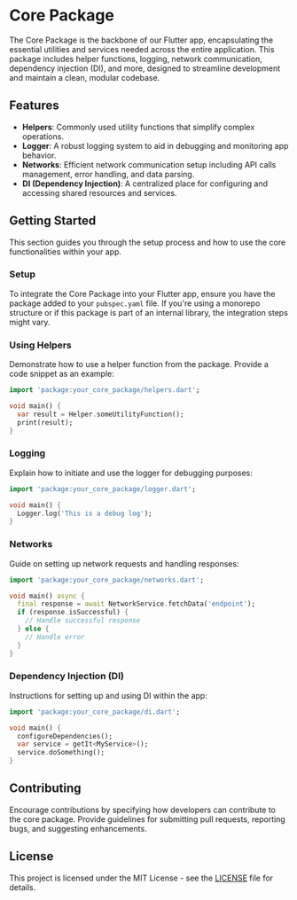 # Core Package

The Core Package is the backbone of our Flutter app, encapsulating the essential utilities and services needed across the entire application. This package includes helper functions, logging, network communication, dependency injection (DI), and more, designed to streamline development and maintain a clean, modular codebase.

## Features

- **Helpers**: Commonly used utility functions that simplify complex operations.
- **Logger**: A robust logging system to aid in debugging and monitoring app behavior.
- **Networks**: Efficient network communication setup including API calls management, error handling, and data parsing.
- **DI (Dependency Injection)**: A centralized place for configuring and accessing shared resources and services.

## Getting Started

This section guides you through the setup process and how to use the core functionalities within your app.

### Setup

To integrate the Core Package into your Flutter app, ensure you have the package added to your `pubspec.yaml` file. If you're using a monorepo structure or if this package is part of an internal library, the integration steps might vary.

### Using Helpers

Demonstrate how to use a helper function from the package. Provide a code snippet as an example:

```dart
import 'package:your_core_package/helpers.dart';

void main() {
  var result = Helper.someUtilityFunction();
  print(result);
}
```

### Logging

Explain how to initiate and use the logger for debugging purposes:

```dart
import 'package:your_core_package/logger.dart';

void main() {
  Logger.log('This is a debug log');
}
```

### Networks

Guide on setting up network requests and handling responses:

```dart
import 'package:your_core_package/networks.dart';

void main() async {
  final response = await NetworkService.fetchData('endpoint');
  if (response.isSuccessful) {
    // Handle successful response
  } else {
    // Handle error
  }
}
```

### Dependency Injection (DI)

Instructions for setting up and using DI within the app:

```dart
import 'package:your_core_package/di.dart';

void main() {
  configureDependencies();
  var service = getIt<MyService>();
  service.doSomething();
}
```

## Contributing

Encourage contributions by specifying how developers can contribute to the core package. Provide guidelines for submitting pull requests, reporting bugs, and suggesting enhancements.

## License

This project is licensed under the MIT License - see the [LICENSE](LICENSE) file for details.
